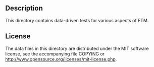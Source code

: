 Description
------------

This directory contains data-driven tests for various aspects of FTM.

License
--------

The data files in this directory are distributed under the MIT software
license, see the accompanying file COPYING or
http://www.opensource.org/licenses/mit-license.php.

